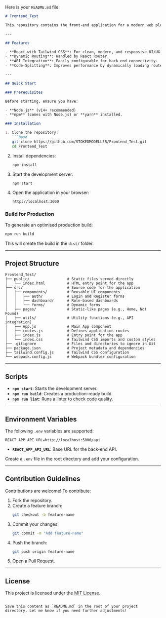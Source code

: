 Here is your `README.md` file:

```markdown
# Frontend_Test

This repository contains the front-end application for a modern web platform. It is built using **React**, **Webpack**, and **Tailwind CSS**, offering a responsive, dynamic, and scalable user interface.

---

## Features

- **React with Tailwind CSS**: For clean, modern, and responsive UI/UX.
- **Dynamic Routing**: Handled by React Router.
- **API Integration**: Easily configurable for back-end connectivity.
- **Code-Splitting**: Improves performance by dynamically loading routes.

---

## Quick Start

### Prerequisites

Before starting, ensure you have:

- **Node.js** (v14+ recommended)
- **npm** (comes with Node.js) or **yarn** installed.

### Installation

1. Clone the repository:
   ```bash
   git clone https://github.com/STOKEDMODELLER/Frontend_Test.git
   cd Frontend_Test
   ```

2. Install dependencies:
   ```bash
   npm install
   ```

3. Start the development server:
   ```bash
   npm start
   ```

4. Open the application in your browser:
   ```
   http://localhost:3000
   ```

### Build for Production

To generate an optimised production build:

```bash
npm run build
```

This will create the build in the `dist/` folder.

---

## Project Structure

```plaintext
Frontend_Test/
├── public/                 # Static files served directly
│   └── index.html          # HTML entry point for the app
├── src/                    # Source code for the application
│   ├── components/         # Reusable UI components
│   │   ├── auth/           # Login and Register forms
│   │   ├── dashboard/      # Role-based dashboards
│   │   └── forms/          # Dynamic forms
│   ├── pages/              # Static-like pages (e.g., Home, Not Found)
│   ├── utils/              # Utility functions (e.g., API integration)
│   ├── App.js              # Main App component
│   ├── routes.js           # Defines application routes
│   ├── index.js            # Entry point for the app
│   └── index.css           # Tailwind CSS imports and custom styles
├── .gitignore              # Files and directories to ignore in Git
├── package.json            # Project metadata and dependencies
├── tailwind.config.js      # Tailwind CSS configuration
└── webpack.config.js       # Webpack bundler configuration
```

---

## Scripts

- **`npm start`**: Starts the development server.
- **`npm run build`**: Creates a production-ready build.
- **`npm run lint`**: Runs a linter to check code quality.

---

## Environment Variables

The following `.env` variables are supported:

```plaintext
REACT_APP_API_URL=http://localhost:5000/api
```

- **`REACT_APP_API_URL`**: Base URL for the back-end API.

Create a `.env` file in the root directory and add your configuration.

---

## Contribution Guidelines

Contributions are welcome! To contribute:

1. Fork the repository.
2. Create a feature branch:
   ```bash
   git checkout -b feature-name
   ```
3. Commit your changes:
   ```bash
   git commit -m "Add feature-name"
   ```
4. Push the branch:
   ```bash
   git push origin feature-name
   ```
5. Open a Pull Request.

---

## License

This project is licensed under the [MIT License](LICENSE).
```

Save this content as `README.md` in the root of your project directory. Let me know if you need further adjustments!